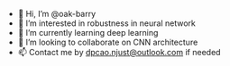 - 👋 Hi, I’m @oak-barry
- 👀 I’m interested in robustness in neural network
- 🌱 I’m currently learning deep learning
- 💞️ I’m looking to collaborate on CNN architecture
- 📫 Contact me by dpcao.njust@outlook.com if needed

<!---
oak-barry/oak-barry is a ✨ special ✨ repository because its `README.md` (this file) appears on your GitHub profile.
You can click the Preview link to take a look at your changes.
--->
